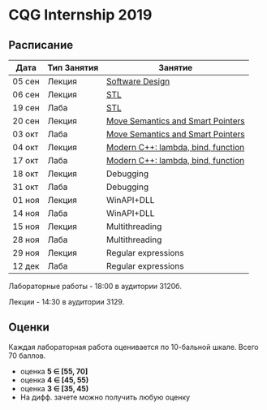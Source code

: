 ﻿# CQG Internship 2019

## Расписание

Дата | Тип Занятия | Занятие
-----|-------------|--------
05 сен | Лекция | [Software Design](<1. Software design/Software_design.pdf>)
06 сен | Лекция | [STL](<2. STL/STL Basics.pdf>)
19 сен | Лаба   | [STL](<2. STL/STL Task.md>)
20 сен | Лекция | [Move Semantics and Smart Pointers](<3. Move Semantic, Smart Pointers/Move Semantic, Smart Pointers.pdf>)
03 окт | Лаба   | [Move Semantics and Smart Pointers](<3. Move Semantic, Smart Pointers/Move Semantic, Smart Pointers.md>)
04 окт | Лекция | [Modern C++: lambda, bind, function](<4. Modern C++ lambda, bind, function/Modern C++. Lambda, Bind, Function.pdf>)
17 окт | Лаба   | [Modern C++: lambda, bind, function](<4. Modern C++ lambda, bind, function/Modern C++. Lambda, Bind, Function.md>)
18 окт | Лекция | Debugging
31 окт | Лаба   | Debugging
01 ноя | Лекция | WinAPI+DLL
14 ноя | Лаба   | WinAPI+DLL
15 ноя | Лекция | Multithreading
28 ноя | Лаба   | Multithreading
29 ноя | Лекция | Regular expressions
12 дек | Лаба   | Regular expressions

Лабораторные работы - 18:00 в аудитории 3120б.

Лекции - 14:30 в аудитории 3129.

## Оценки

Каждая лабораторная работа оценивается по 10-бальной шкале. Всего 70 баллов.

+ оценка <b>5 &Element; [55, 70]</b>
+ оценка <b>4 &Element; [45, 55)</b>
+ оценка <b>3 &Element; [35, 45)</b>
+ На дифф. зачете можно получить любую оценку

